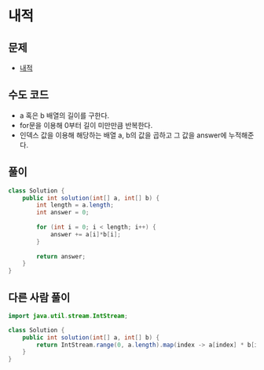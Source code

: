 # 내적
## 문제
- [내적](https://school.programmers.co.kr/learn/courses/30/lessons/70128?language=java)

## 수도 코드
- a 혹은 b 배열의 길이를 구한다.
- for문을 이용해 0부터 길이 미만만큼 반복한다.
- 인덱스 값을 이용해 해당하는 배열 a, b의 값을 곱하고 그 값을 answer에 누적해준다.

## 풀이
```java
class Solution {
    public int solution(int[] a, int[] b) {
        int length = a.length;
        int answer = 0;
        
        for (int i = 0; i < length; i++) {
            answer += a[i]*b[i];
        }
        
        return answer;
    }
}
```

## 다른 사람 풀이
```java
import java.util.stream.IntStream;

class Solution {
    public int solution(int[] a, int[] b) {
        return IntStream.range(0, a.length).map(index -> a[index] * b[index]).sum();
    }
}
```